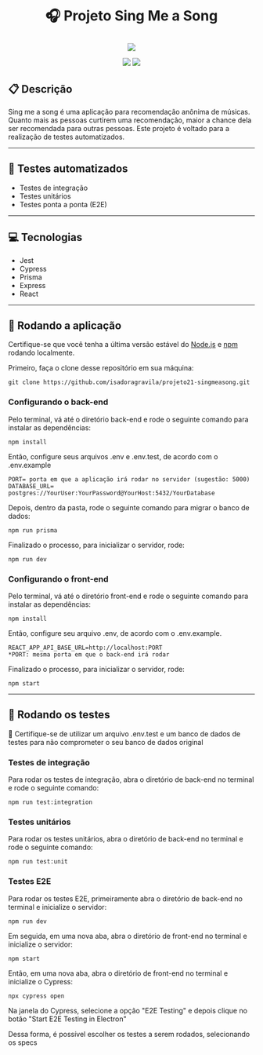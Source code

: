 # <p align = "center"> :headphones: Projeto Sing Me a Song </p>

<p align="center">
   <img src="https://user-images.githubusercontent.com/102394075/192192297-5ed9d474-7a29-4b3e-8538-b66fe973ec0c.png"/>
</p>

<p align = "center">
   <img src="https://img.shields.io/badge/author-isadoragravila-4dae71?style=flat-square" />
   <img src="https://img.shields.io/github/languages/count/isadoragravila/projeto20-repoprovas?color=4dae71&style=flat-square" />
</p>


##  :clipboard: Descrição

Sing me a song é uma aplicação para recomendação anônima de músicas. Quanto mais as pessoas curtirem uma recomendação, maior a chance dela ser recomendada para outras pessoas. Este projeto é voltado para a realização de testes automatizados.

***

## :mag_right:	 Testes automatizados

- Testes de integração
- Testes unitários
- Testes ponta a ponta (E2E)

***

## :computer:	 Tecnologias

- Jest
- Cypress
- Prisma
- Express
- React

***

## 🏁 Rodando a aplicação

Certifique-se que você tenha a última versão estável do [Node.js](https://nodejs.org/en/download/) e [npm](https://www.npmjs.com/) rodando localmente.

Primeiro, faça o clone desse repositório em sua máquina:

```
git clone https://github.com/isadoragravila/projeto21-singmeasong.git
```
### Configurando o back-end

Pelo terminal, vá até o diretório back-end e rode o seguinte comando para instalar as dependências:

```
npm install
```

Então, configure seus arquivos .env e .env.test, de acordo com o .env.example

```
PORT= porta em que a aplicação irá rodar no servidor (sugestão: 5000)
DATABASE_URL= postgres://YourUser:YourPassword@YourHost:5432/YourDatabase
```

Depois, dentro da pasta, rode o seguinte comando para migrar o banco de dados:

```
npm run prisma
```

Finalizado o processo, para inicializar o servidor, rode:
```
npm run dev
```

### Configurando o front-end

Pelo terminal, vá até o diretório front-end e rode o seguinte comando para instalar as dependências:

```
npm install
```

Então, configure seu arquivo .env, de acordo com o .env.example.

```
REACT_APP_API_BASE_URL=http://localhost:PORT
*PORT: mesma porta em que o back-end irá rodar
```

Finalizado o processo, para inicializar o servidor, rode:
```
npm start
```
***

## 🏁 Rodando os testes

:stop_sign: Certifique-se de utilizar um arquivo .env.test e um banco de dados de testes para não comprometer o seu banco de dados original

### Testes de integração

Para rodar os testes de integração, abra o diretório de back-end no terminal e rode o seguinte comando:

```
npm run test:integration
```

### Testes unitários

Para rodar os testes unitários, abra o diretório de back-end no terminal e rode o seguinte comando:

```
npm run test:unit
```

### Testes E2E

Para rodar os testes E2E, primeiramente abra o diretório de back-end no terminal e inicialize o servidor:

```
npm run dev
```
Em seguida, em uma nova aba, abra o diretório de front-end no terminal e inicialize o servidor:

```
npm start
```

Então, em uma nova aba, abra o diretório de front-end no terminal e inicialize o Cypress:

```
npx cypress open
```

Na janela do Cypress, selecione a opção "E2E Testing" e depois clique no botão "Start E2E Testing in Electron"

Dessa forma, é possível escolher os testes a serem rodados, selecionando os specs
